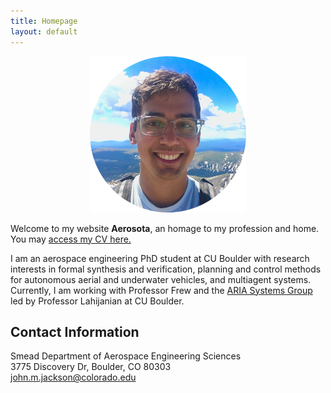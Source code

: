 ```yaml
---
title: Homepage
layout: default
---
```


<div style="text-align:center"><img src="/assets/images/me1.png" /></div>

Welcome to my website **Aerosota**, an homage to my profession and home. You may [access my CV here.](/assets/docs/jjackson-cv-S19.pdf)

<!-- Here, you can find information about my research, curriculum vitae, and musings related to engineering and society. -->

I am an aerospace engineering PhD student at CU Boulder with research interests in formal synthesis and verification, planning and control methods for autonomous aerial and underwater vehicles, and multiagent systems. Currently, I am working with Professor Frew and the [ARIA Systems Group](https://www.ariasystems.group/) led by Professor Lahijanian at CU Boulder.

## Contact Information

Smead Department of Aerospace Engineering Sciences<br>
3775 Discovery Dr, Boulder, CO 80303<br>
[john.m.jackson@colorado.edu](mailto:john.m.jackson@colorado.edu)
